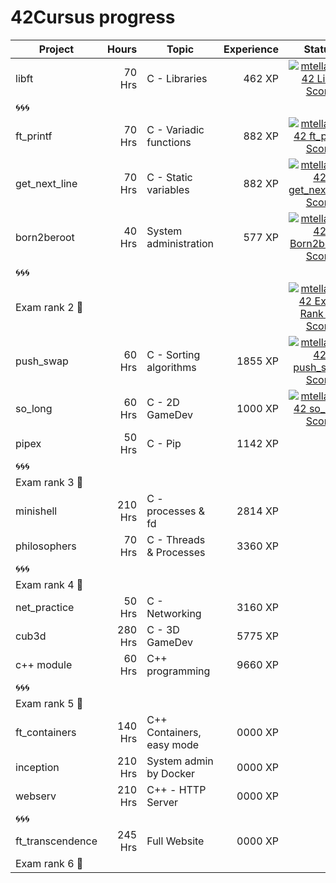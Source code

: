 # 42Cursus progress


| Project          | Hours    | Topic                     | Experience | Status |
| ---------------- |---------:| ------------------------- | ---------: | :----: |
| libft            | 70 Hrs   | C - Libraries             | 462 XP     |[![mtellami's 42 Libft Score](https://badge42.vercel.app/api/v2/cla524xep00060fjuwvb98esz/project/2822076)](https://github.com/JaeSeoKim/badge42)   |
| 🌀🌀🌀            |          |                           |            |        |
| ft_printf        | 70 Hrs   | C - Variadic functions    | 882 XP     |[![mtellami's 42 ft_printf Score](https://badge42.vercel.app/api/v2/cla524xep00060fjuwvb98esz/project/2838568)](https://github.com/JaeSeoKim/badge42)   |
| get_next_line    | 70 Hrs   | C - Static variables      | 882 XP     |[![mtellami's 42 get_next_line Score](https://badge42.vercel.app/api/v2/cla524xep00060fjuwvb98esz/project/2839261)](https://github.com/JaeSeoKim/badge42)   |
| born2beroot      | 40 Hrs   | System administration     | 577 XP     |[![mtellami's 42 Born2beroot Score](https://badge42.vercel.app/api/v2/cla524xep00060fjuwvb98esz/project/2846677)](https://github.com/JaeSeoKim/badge42)   |
| 🌀🌀🌀            |          |                           |            |        |
| Exam rank 2  🚩  |          |                           |            |[![mtellami's 42 Exam Rank 02 Score](https://badge42.vercel.app/api/v2/cla524xep00060fjuwvb98esz/project/2861781)](https://github.com/JaeSeoKim/badge42)   |
| push_swap        | 60 Hrs   | C - Sorting algorithms    | 1855 XP    |[![mtellami's 42 push_swap Score](https://badge42.vercel.app/api/v2/cla524xep00060fjuwvb98esz/project/2864256)](https://github.com/JaeSeoKim/badge42)   |
| so_long          | 60 Hrs   | C - 2D GameDev            | 1000 XP    |[![mtellami's 42 so_long Score](https://badge42.vercel.app/api/v2/cla524xep00060fjuwvb98esz/project/2879615)](https://github.com/JaeSeoKim/badge42)|
| pipex            | 50 Hrs   | C - Pip                   | 1142 XP    |        |
| 🌀🌀🌀            |          |                           |            |        |
| Exam rank 3  🚩  |          |                           |            |        |
| minishell        | 210 Hrs  | C - processes & fd        | 2814 XP    |        |
| philosophers     | 70 Hrs   | C - Threads & Processes   | 3360 XP    |        |
| 🌀🌀🌀            |          |                           |            |        |
| Exam rank 4  🚩  |          |                           |            |        |
| net_practice     | 50 Hrs   | C - Networking            | 3160 XP    |        |
| cub3d            | 280 Hrs  | C - 3D GameDev            | 5775 XP    |        |
| c++ module       | 60 Hrs   | C++ programming           | 9660 XP    |        |
| 🌀🌀🌀            |          |                           |            |        |
| Exam rank 5  🚩  |          |                           |            |        |
| ft_containers    | 140 Hrs  | C++ Containers, easy mode | 0000 XP    |        |
| inception        | 210 Hrs  | System admin by Docker    | 0000 XP    |        |
| webserv          | 210 Hrs  | C++ - HTTP Server         | 0000 XP    |        |
| 🌀🌀🌀            |          |                           |            |        |
| ft_transcendence | 245 Hrs  | Full Website              | 0000 XP    |        |
| Exam rank 6  🚩  |          |                           |            |        |
